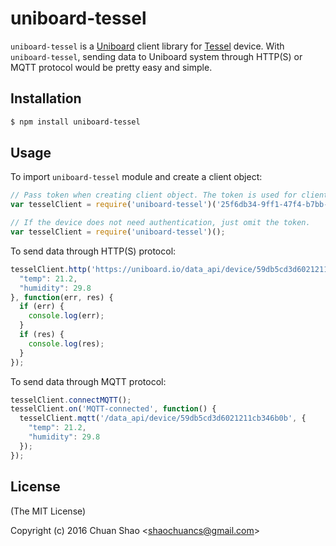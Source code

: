 # uniboard-tessel
`uniboard-tessel` is a [Uniboard](https://uniboard.io) client library for [Tessel](https://www.tessel.io/) device.
With `uniboard-tessel`, sending data to Uniboard system through HTTP(S) or MQTT protocol would be pretty easy and simple.

## Installation
```sh
$ npm install uniboard-tessel
```

## Usage
To import `uniboard-tessel` module and create a client object:
```js
// Pass token when creating client object. The token is used for client authentication and can be found in Uniboard's Settings tab.
var tesselClient = require('uniboard-tessel')('25f6db34-9ff1-47f4-b7bb-3721cafb2e23');

// If the device does not need authentication, just omit the token.
var tesselClient = require('uniboard-tessel')();
```

To send data through HTTP(S) protocol:
```js
tesselClient.http('https://uniboard.io/data_api/device/59db5cd3d6021211cb346b0b', {
  "temp": 21.2,
  "humidity": 29.8
}, function(err, res) {
  if (err) {
    console.log(err);
  }
  if (res) {
    console.log(res);
  }
});
```

To send data through MQTT protocol:
```js
tesselClient.connectMQTT();
tesselClient.on('MQTT-connected', function() {
  tesselClient.mqtt('/data_api/device/59db5cd3d6021211cb346b0b', {
    "temp": 21.2,
    "humidity": 29.8
  });
});
```

## License
(The MIT License)

Copyright (c) 2016 Chuan Shao &lt;shaochuancs@gmail.com&gt;
